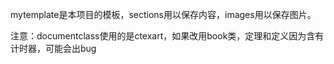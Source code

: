 mytemplate是本项目的模板，sections用以保存内容，images用以保存图片。

注意：documentclass使用的是ctexart，如果改用book类，定理和定义因为含有计时器，可能会出bug